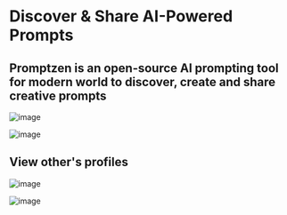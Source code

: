 # Discover & Share AI-Powered Prompts
## Promptzen is an open-source AI prompting tool for modern world to discover, create and share creative prompts

![image](https://github.com/jaymehta20/promptzen/assets/23277339/09085138-c39a-45d6-877e-15d6ff57f989)

![image](https://github.com/jaymehta20/promptzen/assets/23277339/0ebe430e-bbcb-40d5-8232-f6d735c3b41a)

## View other's profiles

![image](https://github.com/jaymehta20/promptzen/assets/23277339/206eea94-c0d6-41cf-b619-c90b364bc292)

![image](https://github.com/jaymehta20/promptzen/assets/23277339/72ec18c2-c877-4f39-8819-f28c2b192940)
